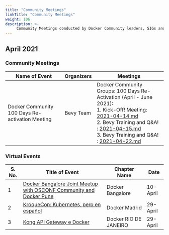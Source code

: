 ```yaml
---
title: "Community Meetings"
linkTitle: "Community Meetings"
weight: 106
description: >-
     Community Meetings conducted by Docker Community leaders, SIGs and task forces 
---
```


## April 2021

### Community Meetings

| Name of Event    |  Organizers  | Meetings | 
|-----------|-----------------|----------------|
| Docker Community 100 Days Re-activation Meeting |  Bevy Team | Docker Community Groups: 100 Days Re-Activation (April - June 2021):<br>  1. Kick-Off! Meeting: [2021-04-14.md](https://events.docker.com/events/details/docker-docker-community-leaders-presents-docker-community-groups-re-activation-kick-off/)<br> 2. Bevy Training and Q&A! : [2021-04-15.md](https://events.docker.com/events/details/docker-docker-community-leaders-presents-docker-community-groups-bevy-training-and-qa/)<br> 3. Bevy Training and Q&A! : [2021-04-22.md](https://events.docker.com/events/details/docker-docker-community-leaders-presents-docker-community-groups-bevy-training-and-qa-1/)

### Virtual Events

| S. No. | Title of Event   |  Chapter Name | Date | 
|----|-------|-----------------|----------------|
| 1 | [Docker Bangalore Joint Meetup with OSCONF Community and Docker Pune](https://events.docker.com/events/details/docker-pune-presents-a-joint-meetup-with-open-source-community-conference-osconf-2021-online-virtual-event/) | Docker Bangalore | 10-April | 
| 2 | [KroqueCon: Kubernetes, pero en español](https://events.docker.com/events/details/docker-madrid-presents-kroquecon-kubernetes-pero-en-espanol/) | Docker Madrid | 29-April |
| 3 | [Kong API Gateway e Docker](https://events.docker.com/events/details/docker-rio-de-janeiro-presents-kong-api-gateway-e-docker/) | Docker RIO DE JANEIRO | 29-April |




















